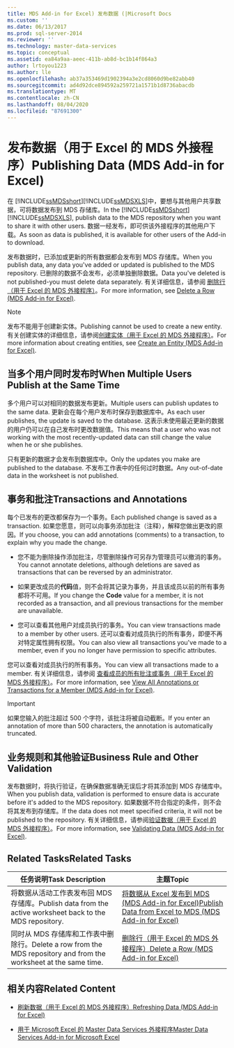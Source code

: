 ```yaml
---
title: MDS Add-in for Excel) 发布数据 (|Microsoft Docs
ms.custom: ''
ms.date: 06/13/2017
ms.prod: sql-server-2014
ms.reviewer: ''
ms.technology: master-data-services
ms.topic: conceptual
ms.assetid: ea84a9aa-aeec-411b-ab8d-bc1b14f864a3
author: lrtoyou1223
ms.author: lle
ms.openlocfilehash: ab37a353469d1902394a3e2cd8060d9be82abb40
ms.sourcegitcommit: ad4d92dce894592a259721a1571b1d8736abacdb
ms.translationtype: MT
ms.contentlocale: zh-CN
ms.lasthandoff: 08/04/2020
ms.locfileid: "87691300"
---
```

# <a name="publishing-data-mds-add-in-for-excel"></a><span data-ttu-id="cb8a6-102">发布数据（用于 Excel 的 MDS 外接程序）</span><span class="sxs-lookup"><span data-stu-id="cb8a6-102">Publishing Data (MDS Add-in for Excel)</span></span>
  <span data-ttu-id="cb8a6-103">在 [!INCLUDE[ssMDSshort](../../includes/ssmdsshort-md.md)][!INCLUDE[ssMDSXLS](../../includes/ssmdsxls-md.md)]中，要想与其他用户共享数据，可将数据发布到 MDS 存储库。</span><span class="sxs-lookup"><span data-stu-id="cb8a6-103">In the [!INCLUDE[ssMDSshort](../../includes/ssmdsshort-md.md)][!INCLUDE[ssMDSXLS](../../includes/ssmdsxls-md.md)], publish data to the MDS repository when you want to share it with other users.</span></span> <span data-ttu-id="cb8a6-104">数据一经发布，即可供该外接程序的其他用户下载。</span><span class="sxs-lookup"><span data-stu-id="cb8a6-104">As soon as data is published, it is available for other users of the Add-in to download.</span></span>  
  
 <span data-ttu-id="cb8a6-105">发布数据时，已添加或更新的所有数据都会发布到 MDS 存储库。</span><span class="sxs-lookup"><span data-stu-id="cb8a6-105">When you publish data, any data you've added or updated is published to the MDS repository.</span></span> <span data-ttu-id="cb8a6-106">已删除的数据不会发布，必须单独删除数据。</span><span class="sxs-lookup"><span data-stu-id="cb8a6-106">Data you've deleted is not published-you must delete data separately.</span></span> <span data-ttu-id="cb8a6-107">有关详细信息，请参阅 [删除行（用于 Excel 的 MDS 外接程序）](delete-a-row-mds-add-in-for-excel.md)。</span><span class="sxs-lookup"><span data-stu-id="cb8a6-107">For more information, see [Delete a Row &#40;MDS Add-in for Excel&#41;](delete-a-row-mds-add-in-for-excel.md).</span></span>  
  
> [!NOTE]  
>  <span data-ttu-id="cb8a6-108">发布不能用于创建新实体。</span><span class="sxs-lookup"><span data-stu-id="cb8a6-108">Publishing cannot be used to create a new entity.</span></span> <span data-ttu-id="cb8a6-109">有关创建实体的详细信息，请参阅[创建实体（用于 Excel 的 MDS 外接程序）](create-an-entity-mds-add-in-for-excel.md)。</span><span class="sxs-lookup"><span data-stu-id="cb8a6-109">For more information about creating entities, see [Create an Entity &#40;MDS Add-in for Excel&#41;](create-an-entity-mds-add-in-for-excel.md).</span></span>  
  
## <a name="when-multiple-users-publish-at-the-same-time"></a><span data-ttu-id="cb8a6-110">当多个用户同时发布时</span><span class="sxs-lookup"><span data-stu-id="cb8a6-110">When Multiple Users Publish at the Same Time</span></span>  
 <span data-ttu-id="cb8a6-111">多个用户可以对相同的数据发布更新。</span><span class="sxs-lookup"><span data-stu-id="cb8a6-111">Multiple users can publish updates to the same data.</span></span> <span data-ttu-id="cb8a6-112">更新会在每个用户发布时保存到数据库中。</span><span class="sxs-lookup"><span data-stu-id="cb8a6-112">As each user publishes, the update is saved to the database.</span></span> <span data-ttu-id="cb8a6-113">这表示未使用最近更新的数据的用户仍可以在自己发布时更改数据值。</span><span class="sxs-lookup"><span data-stu-id="cb8a6-113">This means that a user who was not working with the most recently-updated data can still change the value when he or she publishes.</span></span>  
  
 <span data-ttu-id="cb8a6-114">只有更新的数据才会发布到数据库中。</span><span class="sxs-lookup"><span data-stu-id="cb8a6-114">Only the updates you make are published to the database.</span></span> <span data-ttu-id="cb8a6-115">不发布工作表中的任何过时数据。</span><span class="sxs-lookup"><span data-stu-id="cb8a6-115">Any out-of-date data in the worksheet is not published.</span></span>  
  
## <a name="transactions-and-annotations"></a><span data-ttu-id="cb8a6-116">事务和批注</span><span class="sxs-lookup"><span data-stu-id="cb8a6-116">Transactions and Annotations</span></span>  
 <span data-ttu-id="cb8a6-117">每个已发布的更改都保存为一个事务。</span><span class="sxs-lookup"><span data-stu-id="cb8a6-117">Each published change is saved as a transaction.</span></span> <span data-ttu-id="cb8a6-118">如果您愿意，则可以向事务添加批注（注释），解释您做出更改的原因。</span><span class="sxs-lookup"><span data-stu-id="cb8a6-118">If you choose, you can add annotations (comments) to a transaction, to explain why you made the change.</span></span>  
  
-   <span data-ttu-id="cb8a6-119">您不能为删除操作添加批注，尽管删除操作可另存为管理员可以撤消的事务。</span><span class="sxs-lookup"><span data-stu-id="cb8a6-119">You cannot annotate deletions, although deletions are saved as transactions that can be reversed by an administrator.</span></span>  
  
-   <span data-ttu-id="cb8a6-120">如果更改成员的**代码**值，则不会将其记录为事务，并且该成员以前的所有事务都将不可用。</span><span class="sxs-lookup"><span data-stu-id="cb8a6-120">If you change the **Code** value for a member, it is not recorded as a transaction, and all previous transactions for the member are unavailable.</span></span>  
  
-   <span data-ttu-id="cb8a6-121">您可以查看其他用户对成员执行的事务。</span><span class="sxs-lookup"><span data-stu-id="cb8a6-121">You can view transactions made to a member by other users.</span></span> <span data-ttu-id="cb8a6-122">还可以查看对成员执行的所有事务，即便不再对特定属性拥有权限。</span><span class="sxs-lookup"><span data-stu-id="cb8a6-122">You can also view all transactions you've made to a member, even if you no longer have permission to specific attributes.</span></span>  
  
 <span data-ttu-id="cb8a6-123">您可以查看对成员执行的所有事务。</span><span class="sxs-lookup"><span data-stu-id="cb8a6-123">You can view all transactions made to a member.</span></span> <span data-ttu-id="cb8a6-124">有关详细信息，请参阅 [查看成员的所有批注或事务（用于 Excel 的 MDS 外接程序）](view-all-annotations-or-transactions-for-a-member-mds-add-in-for-excel.md)。</span><span class="sxs-lookup"><span data-stu-id="cb8a6-124">For more information, see [View All Annotations or Transactions for a Member &#40;MDS Add-in for Excel&#41;](view-all-annotations-or-transactions-for-a-member-mds-add-in-for-excel.md).</span></span>  
  
> [!IMPORTANT]  
>  <span data-ttu-id="cb8a6-125">如果您输入的批注超过 500 个字符，该批注将被自动截断。</span><span class="sxs-lookup"><span data-stu-id="cb8a6-125">If you enter an annotation of more than 500 characters, the annotation is automatically truncated.</span></span>  
  
## <a name="business-rule-and-other-validation"></a><span data-ttu-id="cb8a6-126">业务规则和其他验证</span><span class="sxs-lookup"><span data-stu-id="cb8a6-126">Business Rule and Other Validation</span></span>  
 <span data-ttu-id="cb8a6-127">发布数据时，将执行验证，在确保数据准确无误后才将其添加到 MDS 存储库中。</span><span class="sxs-lookup"><span data-stu-id="cb8a6-127">When you publish data, validation is performed to ensure data is accurate before it's added to the MDS repository.</span></span> <span data-ttu-id="cb8a6-128">如果数据不符合指定的条件，则不会将其发布到存储库。</span><span class="sxs-lookup"><span data-stu-id="cb8a6-128">If the data does not meet specified criteria, it will not be published to the repository.</span></span> <span data-ttu-id="cb8a6-129">有关详细信息，请参阅[验证数据（用于 Excel 的 MDS 外接程序）](validating-data-mds-add-in-for-excel.md)。</span><span class="sxs-lookup"><span data-stu-id="cb8a6-129">For more information, see [Validating Data &#40;MDS Add-in for Excel&#41;](validating-data-mds-add-in-for-excel.md).</span></span>  
  
## <a name="related-tasks"></a><span data-ttu-id="cb8a6-130">Related Tasks</span><span class="sxs-lookup"><span data-stu-id="cb8a6-130">Related Tasks</span></span>  
  
|<span data-ttu-id="cb8a6-131">任务说明</span><span class="sxs-lookup"><span data-stu-id="cb8a6-131">Task Description</span></span>|<span data-ttu-id="cb8a6-132">主题</span><span class="sxs-lookup"><span data-stu-id="cb8a6-132">Topic</span></span>|  
|----------------------|-----------|  
|<span data-ttu-id="cb8a6-133">将数据从活动工作表发布回 MDS 存储库。</span><span class="sxs-lookup"><span data-stu-id="cb8a6-133">Publish data from the active worksheet back to the MDS repository.</span></span>|[<span data-ttu-id="cb8a6-134">将数据从 Excel 发布到 MDS &#40;MDS Add-in for Excel&#41;</span><span class="sxs-lookup"><span data-stu-id="cb8a6-134">Publish Data from Excel to MDS &#40;MDS Add-in for Excel&#41;</span></span>](import-data-from-excel-to-master-data-services-mds-add-in-for-excel.md)|  
|<span data-ttu-id="cb8a6-135">同时从 MDS 存储库和工作表中删除行。</span><span class="sxs-lookup"><span data-stu-id="cb8a6-135">Delete a row from the MDS repository and from the worksheet at the same time.</span></span>|[<span data-ttu-id="cb8a6-136">删除行（用于 Excel 的 MDS 外接程序）</span><span class="sxs-lookup"><span data-stu-id="cb8a6-136">Delete a Row &#40;MDS Add-in for Excel&#41;</span></span>](delete-a-row-mds-add-in-for-excel.md)|  
  
## <a name="related-content"></a><span data-ttu-id="cb8a6-137">相关内容</span><span class="sxs-lookup"><span data-stu-id="cb8a6-137">Related Content</span></span>  
  
-   [<span data-ttu-id="cb8a6-138">刷新数据（用于 Excel 的 MDS 外接程序）</span><span class="sxs-lookup"><span data-stu-id="cb8a6-138">Refreshing Data &#40;MDS Add-in for Excel&#41;</span></span>](refreshing-data-mds-add-in-for-excel.md)  
  
-   [<span data-ttu-id="cb8a6-139">用于 Microsoft Excel 的 Master Data Services 外接程序</span><span class="sxs-lookup"><span data-stu-id="cb8a6-139">Master Data Services Add-in for Microsoft Excel</span></span>](master-data-services-add-in-for-microsoft-excel.md)  
  
  
